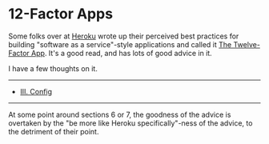# 12-Factor Apps

Some folks over at [Heroku](http://heroku.com/) wrote up their perceived best
practices for building "software as a service"-style applications and called
it [The Twelve-Factor App](http://www.12factor.net). It's a good read, and has
lots of good advice in it.

I have a few thoughts on it.

-----

* [III. Config](3-config)

-----

At some point around sections 6 or 7, the goodness of the advice is overtaken
by the "be more like Heroku specifically"-ness of the advice, to the detriment
of their point.
